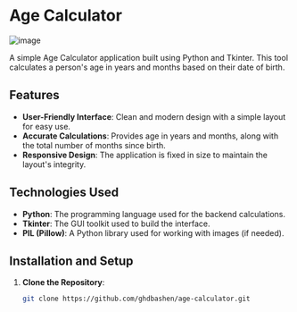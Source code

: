 # Age Calculator
![image](https://github.com/user-attachments/assets/393041c3-1c1f-4135-ae28-1fef1b1d30ea)

A simple Age Calculator application built using Python and Tkinter. This tool calculates a person's age in years and months based on their date of birth.

## Features
- **User-Friendly Interface**: Clean and modern design with a simple layout for easy use.
- **Accurate Calculations**: Provides age in years and months, along with the total number of months since birth.
- **Responsive Design**: The application is fixed in size to maintain the layout's integrity.

## Technologies Used
- **Python**: The programming language used for the backend calculations.
- **Tkinter**: The GUI toolkit used to build the interface.
- **PIL (Pillow)**: A Python library used for working with images (if needed).

## Installation and Setup
1. **Clone the Repository**:
   ```bash
   git clone https://github.com/ghdbashen/age-calculator.git

